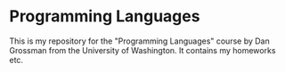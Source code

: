 # Programming Languages

This is my repository for the "Programming Languages" course by Dan Grossman
from the University of Washington. It contains my homeworks etc.
